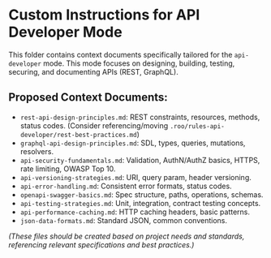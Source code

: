# Custom Instructions for API Developer Mode

This folder contains context documents specifically tailored for the `api-developer` mode. This mode focuses on designing, building, testing, securing, and documenting APIs (REST, GraphQL).

## Proposed Context Documents:

*   `rest-api-design-principles.md`: REST constraints, resources, methods, status codes. (Consider referencing/moving `.roo/rules-api-developer/rest-best-practices.md`)
*   `graphql-api-design-principles.md`: SDL, types, queries, mutations, resolvers.
*   `api-security-fundamentals.md`: Validation, AuthN/AuthZ basics, HTTPS, rate limiting, OWASP Top 10.
*   `api-versioning-strategies.md`: URI, query param, header versioning.
*   `api-error-handling.md`: Consistent error formats, status codes.
*   `openapi-swagger-basics.md`: Spec structure, paths, operations, schemas.
*   `api-testing-strategies.md`: Unit, integration, contract testing concepts.
*   `api-performance-caching.md`: HTTP caching headers, basic patterns.
*   `json-data-formats.md`: Standard JSON, common conventions.

*(These files should be created based on project needs and standards, referencing relevant specifications and best practices.)*